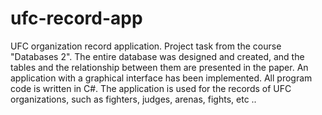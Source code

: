 # ufc-record-app
UFC organization record application.  Project task from the course "Databases 2". The entire database was designed and created, and the tables and the relationship between them are presented in the paper. An application with a graphical interface has been implemented. All program code is written in C#. The application is used for the records of UFC organizations, such as fighters, judges, arenas, fights, etc ..
